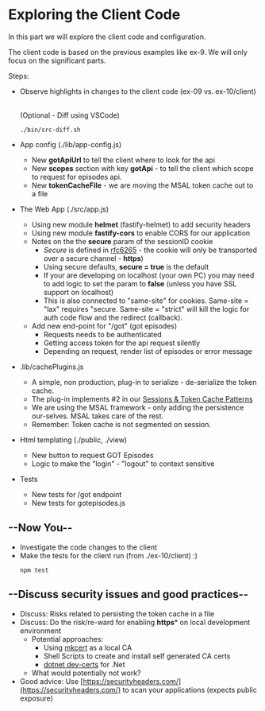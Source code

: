 # Exploring the Client Code

In this part we will explore the client code and configuration.

The client code is based on the previous examples like ex-9. We will only focus on the significant parts.

Steps:

* Observe highlights in changes to the client code (ex-09 vs. ex-10/client)
  
  </br>(Optional - Diff using VSCode)
  ```shell
  ./bin/src-diff.sh
  ```
* App config (./lib/app-config.js)
  * New **gotApiUrl** to tell the client where to look for the api
  * New **scopes** section with key **gotApi** - to tell the client which scope to request for episodes api.
  * New **tokenCacheFile** - we are moving the MSAL token cache out to a file
* The Web App (./src/app.js)
  * Using new module **helmet** (fastify-helmet) to add security headers
  * Using new module **fastify-cors** to enable CORS for our application
  * Notes on the the **secure** param of the sessionID cookie
    * _Secure_ is defined in [rfc6265](https://datatracker.ietf.org/doc/html/rfc6265) - the cookie will only be transported over a secure channel - **https**)
    * Using secure defaults, **secure = true** is the default
    * If your are developing on localhost (your own PC) you may need to add logic to set the param to **false** (unless you have SSL support on localhost)
    * This is also connected to "same-site" for cookies. Same-site = "lax" requires "secure. Same-site = "strict" will kill the logic for auth code flow and the redirect (callback).
  * Add new end-point for "/got" (got episodes)
    * Requests needs to be authenticated
    * Getting access token for the api request silently
    * Depending on request, render list of episodes or error message
* .lib/cachePlugins.js
  * A simple, non production, plug-in to serialize - de-serialize the token cache.
  * The plug-in implements #2 in our [Sessions & Token Cache Patterns](../../ex-05/doc/sessions_caches_patterns.md#2---cache---persisting-storage)
  * We are using the MSAL framework - only adding the persistence our-selves. MSAL takes care of the rest.
  * Remember: Token cache is not segmented on session.
* Html templating (./public, ./view)
  *  New button to request GOT Episodes
  *  Logic to make the "login" - "logout" to context sensitive
* Tests
  * New tests for /got endpoint
  * New tests for gotepisodes.js
  

## --Now You--

* Investigate the code changes to the client
* Make the tests for the client run (from ./ex-10/client) :)
  ```shell
  npm test
  ```

## --Discuss security issues and good practices--

* Discuss: Risks related to persisting the token cache in a file
* Discuss: Do the risk/re-ward for enabling **https*** on local development environment
  * Potential approaches:
    * Using [mkcert](https://github.com/FiloSottile/mkcert) as a local CA
    * Shell Scripts to create and install self generated CA certs
    * [dotnet dev-certs](https://docs.microsoft.com/en-us/dotnet/core/additional-tools/self-signed-certificates-guide) for .Net
  * What would potentially not work?
* Good advice: Use [https://securityheaders.com/](https://securityheaders.com/) to scan your applications (expects public exposure)
